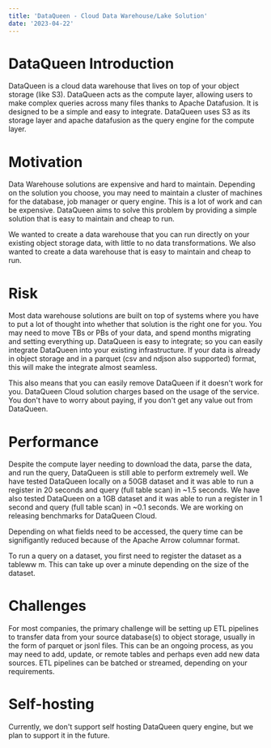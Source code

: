 ```yaml
---
title: 'DataQueen - Cloud Data Warehouse/Lake Solution'
date: '2023-04-22'
---
```


# DataQueen Introduction

DataQueen is a cloud data warehouse that lives on top of your object storage (like S3). DataQueen acts as the compute layer, allowing users to make complex queries across many files thanks to Apache Datafusion. It is designed to be a simple and easy to integrate. DataQueen uses S3 as its storage layer and apache datafusion as the query engine for the compute layer.

# Motivation

Data Warehouse solutions are expensive and hard to maintain. Depending on the solution you choose, you may need to maintain a cluster of machines for the database, job manager or query engine. This is a lot of work and can be expensive. DataQueen aims to solve this problem by providing a simple solution that is easy to maintain and cheap to run.

We wanted to create a data warehouse that you can run directly on your existing object storage data, with little to no data transformations. We also wanted to create a data warehouse that is easy to maintain and cheap to run.

# Risk

Most data warehouse solutions are built on top of systems where you have to put a lot of thought into whether that solution is the right one for you. You may need to move TBs or PBs of your data, and spend months migrating and setting everything up. DataQueen is easy to integrate; so you can easily integrate DataQueen into your existing infrastructure. If your data is already in object storage and in a parquet (csv and ndjson also supported) format, this will make the integrate almost seamless.

This also means that you can easily remove DataQueen if it doesn't work for you. DataQueen Cloud solution charges based on the usage of the service. You don't have to worry about paying, if you don't get any value out from DataQueen.

# Performance

Despite the compute layer needing to download the data, parse the data, and run the query, DataQueen is still able to perform extremely well. We have tested DataQueen locally on a 50GB dataset and it was able to run a register in 20 seconds and query (full table scan) in ~1.5 seconds. We have also tested DataQueen on a 1GB dataset and it was able to run a register in 1 second and query (full table scan) in ~0.1 seconds. We are working on releasing benchmarks for DataQueen Cloud.

Depending on what fields need to be accessed, the query time can be signifigantly reduced because of the Apache Arrow columnar format.

To run a query on a dataset, you first need to register the dataset as a tableww m. This can take up over a minute depending on the size of the dataset.

# Challenges

For most companies, the primary challenge will be setting up ETL pipelines to transfer data from your source database(s) to object storage, usually in the form of parquet or jsonl files. This can be an ongoing process, as you may need to add, update, or remote tables and perhaps even add new data sources. ETL pipelines can be batched or streamed, depending on your requirements.

# Self-hosting

Currently, we don't support self hosting DataQueen query engine, but we plan to support it in the future.
